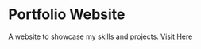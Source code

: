 # Portfolio Website
A website to showcase my skills and projects.
[Visit Here](https://vansh27.vercel.app/)